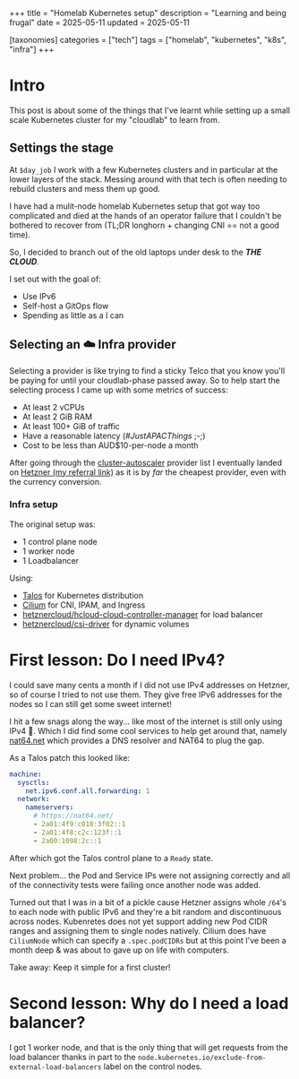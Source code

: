 +++
title = "Homelab Kubernetes setup"
description = "Learning and being frugal"
date = 2025-05-11
updated = 2025-05-11

[taxonomies]
categories = ["tech"]
tags = ["homelab", "kubernetes", "k8s", "infra"]
+++

# Intro

This post is about some of the things that I've learnt while setting
up a small scale Kubernetes cluster for my "cloudlab" to learn from.

## Settings the stage

At `$day_job` I work with a few Kubernetes clusters and in particular at the
lower layers of the stack. Messing around with that tech is often needing to
rebuild clusters and mess them up good.

I have had a mulit-node homelab Kubernetes setup that got way too complicated
and died at the hands of an operator failure that I couldn't be bothered to recover from
(TL;DR longhorn + changing CNI == not a good time).

So, I decided to branch out of the old laptops under desk to the **_THE CLOUD_**.

I set out with the goal of:
 * Use IPv6
 * Self-host a GitOps flow
 * Spending as little as a I can


## Selecting an ☁️ Infra provider

Selecting a provider is like trying to find a sticky Telco that you
know you'll be paying for until your cloudlab-phase passed away.
So to help start the selecting process I came up with some metrics of 
success:

 * At least 2 vCPUs
 * At least 2 GiB RAM
 * At least 100+ GiB of traffic
 * Have a reasonable latency (_#JustAPACThings_ ;-;)
 * Cost to be less than AUD$10-per-node a month

After going through the [cluster-autoscaler](https://github.com/kubernetes/autoscaler/tree/master/cluster-autoscaler/cloudprovider) provider list I eventually
landed on [Hetzner (my referral link)](https://hetzner.cloud/?ref=FHajdRC5nJ8C) as it is by _far_ the cheapest provider, even with the currency conversion.


### Infra setup

The original setup was:

 * 1 control plane node
 * 1 worker node
 * 1 Loadbalancer

Using:

 * [Talos](https://www.talos.dev/) for Kubernetes distribution
 * [Cilium](https://cilium.io/) for CNI, IPAM, and Ingress
 * [hetznercloud/hcloud-cloud-controller-manager](https://github.com/hetznercloud/hcloud-cloud-controller-manager) for load balancer
 * [hetznercloud/csi-driver](https://github.com/hetznercloud/csi-driver) for dynamic volumes

# First lesson: Do I need IPv4?

I could save many cents a month if I did not use IPv4 addresses on Hetzner, so of course I tried
to not use them. They give free IPv6 addresses for the nodes so I can still get some sweet
internet!

I hit a few snags along the way... like most of the internet is still only using IPv4 🧓.
Which I did find some cool services to help get around that, namely [nat64.net](https://nat64.net/)
which provides a DNS resolver and NAT64 to plug the gap.

As a Talos patch this looked like:

```yaml
machine:
  sysctls:
    net.ipv6.conf.all.forwarding: 1
  network:
    nameservers:
      # https://nat64.net/
      - 2a01:4f9:c010:3f02::1
      - 2a01:4f8:c2c:123f::1
      - 2a00:1098:2c::1
```

After which got the Talos control plane to a `Ready` state.

Next problem... the Pod and Service IPs were not assigning correctly
and all of the connectivity tests were failing once another node was added.

Turned out that I was in a bit of a pickle cause Hetzner assigns whole `/64`'s to each
node with public IPv6 and they're a bit random and discontinuous across nodes.
Kubenretes does not yet support adding new Pod CIDR ranges and assigning them to single nodes
natively. Cilium does have `CiliumNode` which can specify a `.spec.podCIDRs` but at this point
I've been a month deep & was about to gave up on life with computers.

Take away: Keep it simple for a first cluster!

# Second lesson: Why do I need a load balancer?

I got 1 worker node, and that is the only thing that will get requests
from the load balancer thanks in part to the
`node.kubernetes.io/exclude-from-external-load-balancers` label on the control nodes.
